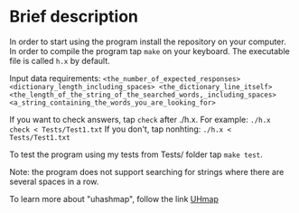 # Brief description
In order to start using the program install the repository on your computer. In order to compile the program tap `make` on your keyboard. The executable file is called `h.x` by default.

Input data requirements: `<the_number_of_expected_responses> <dictionary_length_including_spaces> <the_dictionary_line_itself> <the_length_of_the_string_of_the_searched_words,_including_spaces> <a_string_containing_the_words_you_are_looking_for>`

If you want to check answers, tap `check` after ./h.x. For example: `./h.x check < Tests/Test1.txt`
If you don't, tap nonhting: `./h.x < Tests/Test1.txt`

To test the program using my tests from Tests/ folder tap `make test`.

Note: the program does not support searching for strings where there are several spaces in a row.

To learn more about "uhashmap", follow the link [UHmap](https://github.com/UsoltsevI/UHmap)
